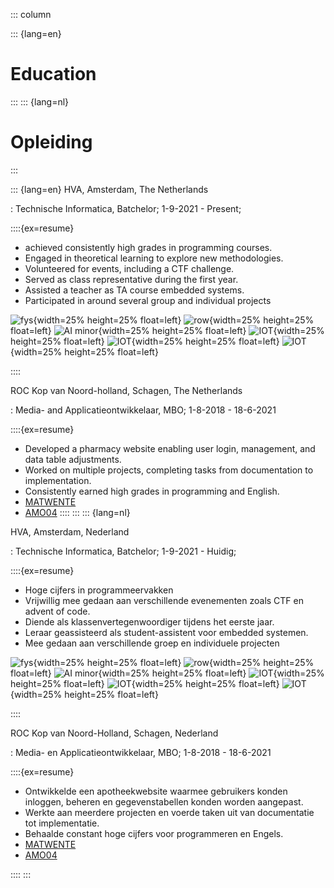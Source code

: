 ::: column

::: {lang=en}
# Education
:::
::: {lang=nl}
<!-- LTex: language=nl -->
# Opleiding
<!-- LTex: language=en -->
:::


::: {lang=en}
HVA, Amsterdam, The Netherlands

: Technische Informatica, Batchelor; 1-9-2021 - Present;

::::{ex=resume}
* achieved consistently high grades in programming courses.
* Engaged in theoretical learning to explore new methodologies.
* Volunteered for events, including a CTF challenge.
* Served as class representative during the first year.
* Assisted a teacher as TA course embedded systems.
* Participated in around several group and individual projects 

![fys](assets/fys.png){width=25% height=25% float=left}
![row](assets/row.jpg){width=25% height=25% float=left}
![AI minor](assets/Velotech.jpg){width=25% height=25% float=left}
![IOT](assets/IOT-individual-inside.jpg){width=25% height=25% float=left}
![IOT](assets/IOT-indvidual.png){width=25% height=25% float=left}
![IOT](assets/IOT-group.jpg){width=25% height=25% float=left}

::::

ROC Kop van Noord-holland, Schagen, The Netherlands

: Media- and Applicatieontwikkelaar, MBO; 1-8-2018 - 18-6-2021

::::{ex=resume}
* Developed a pharmacy website enabling user login, management, and data table adjustments.
* Worked on multiple projects, completing tasks from documentation to implementation.
* Consistently earned high grades in programming and English.
* [MATWENTE](https://github.com/captaincarmnlg/MATWENTE)
* [AMO04](https://github.com/captaincarmnlg/AMO04)
::::
:::
::: {lang=nl}
<!-- LTex: language=nl -->
HVA, Amsterdam, Nederland

: Technische Informatica, Batchelor; 1-9-2021 - Huidig;

<!-- LTex: language=en -->
::::{ex=resume}
<!-- LTex: language=nl -->
* Hoge cijfers in programmeervakken
* Vrijwillig mee gedaan aan verschillende evenementen zoals CTF en advent of code.
* Diende als klassenvertegenwoordiger tijdens het eerste jaar.
* Leraar geassisteerd als student-assistent voor embedded systemen.
* Mee gedaan aan verschillende groep en individuele projecten

<!-- LTex: language=en -->
![fys](assets/fys.png){width=25% height=25% float=left}
![row](assets/row.jpg){width=25% height=25% float=left}
![AI minor](assets/Velotech.jpg){width=25% height=25% float=left}
![IOT](assets/IOT-individual-inside.jpg){width=25% height=25% float=left}
![IOT](assets/IOT-indvidual.png){width=25% height=25% float=left}
![IOT](assets/IOT-group.jpg){width=25% height=25% float=left}

::::

<!-- LTex: language=nl -->
ROC Kop van Noord-Holland, Schagen, Nederland

: Media- en Applicatieontwikkelaar, MBO; 1-8-2018 - 18-6-2021

<!-- LTex: language=en -->
::::{ex=resume}
<!-- LTex: language=nl -->
* Ontwikkelde een apotheekwebsite waarmee gebruikers konden inloggen, beheren en gegevenstabellen konden worden aangepast.
* Werkte aan meerdere projecten en voerde taken uit van documentatie tot implementatie.
* Behaalde constant hoge cijfers voor programmeren en Engels.
* [MATWENTE](https://github.com/captaincarmnlg/MATWENTE)
* [AMO04](https://github.com/captaincarmnlg/AMO04)
<!-- LTex: language=en -->
::::
:::




